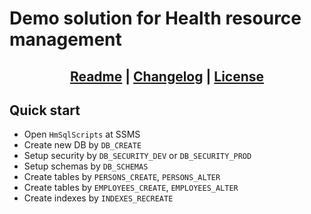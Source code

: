 # Demo solution for Health resource management

## <div align="center"><b><a href="README.md">Readme</a> | <a href="CHANGELOG.md">Changelog</a> | <a href="LICENSE.md">License</a></b></div>

## Quick start
- Open `HmSqlScripts` at SSMS
- Create new DB by `DB_CREATE`
- Setup security by `DB_SECURITY_DEV` or `DB_SECURITY_PROD`
- Setup schemas by `DB_SCHEMAS`
- Create tables by `PERSONS_CREATE`, `PERSONS_ALTER`
- Create tables by `EMPLOYEES_CREATE`, `EMPLOYEES_ALTER`
- Create indexes by `INDEXES_RECREATE`
